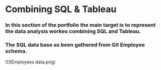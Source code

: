 # Combining SQL & Tableau



### In this section of the portfolio the main target is to represent the data analysis workes combining SQL and Tableau.


### The SQL data base as been gathered from Git Employee schema. 

![](Employees data.png)
